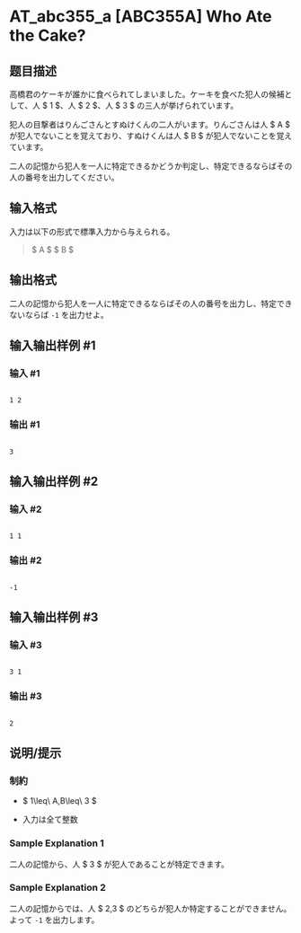 # AT_abc355_a [ABC355A] Who Ate the Cake?

## 题目描述

[problemUrl]: https://atcoder.jp/contests/abc355/tasks/abc355_a

高橋君のケーキが誰かに食べられてしまいました。ケーキを食べた犯人の候補として、人 $ 1 $、人 $ 2 $、人 $ 3 $ の三人が挙げられています。

犯人の目撃者はりんごさんとすぬけくんの二人がいます。りんごさんは人 $ A $ が犯人でないことを覚えており、すぬけくんは人 $ B $ が犯人でないことを覚えています。

二人の記憶から犯人を一人に特定できるかどうか判定し、特定できるならばその人の番号を出力してください。

## 输入格式

入力は以下の形式で標準入力から与えられる。

> $ A $ $ B $

## 输出格式

二人の記憶から犯人を一人に特定できるならばその人の番号を出力し、特定できないならば `-1` を出力せよ。

## 输入输出样例 #1

### 输入 #1

```
1 2
```

### 输出 #1

```
3
```

## 输入输出样例 #2

### 输入 #2

```
1 1
```

### 输出 #2

```
-1
```

## 输入输出样例 #3

### 输入 #3

```
3 1
```

### 输出 #3

```
2
```

## 说明/提示

### 制約

- $ 1\leq\ A,B\leq\ 3 $
- 入力は全て整数
 
### Sample Explanation 1

二人の記憶から、人 $ 3 $ が犯人であることが特定できます。

### Sample Explanation 2

二人の記憶からでは、人 $ 2,3 $ のどちらが犯人か特定することができません。よって `-1` を出力します。